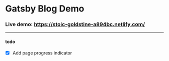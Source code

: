 # Gatsby Blog Demo

### Live demo: https://stoic-goldstine-a894bc.netlify.com/
---
#### todo
- [x] Add page progress indicator
